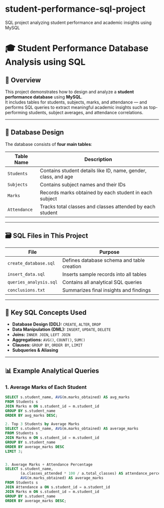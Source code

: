 # student-performance-sql-project
SQL project analyzing student performance and academic insights using MySQL
# 🎓 Student Performance Database Analysis using SQL

## 📘 Overview
This project demonstrates how to design and analyze a **student performance database** using **MySQL**.  
It includes tables for students, subjects, marks, and attendance — and performs SQL queries to extract meaningful academic insights such as top-performing students, subject averages, and attendance correlations.

---

## 🧱 Database Design
The database consists of **four main tables**:

| Table Name | Description |
|-------------|--------------|
| `Students` | Contains student details like ID, name, gender, class, and age |
| `Subjects` | Contains subject names and their IDs |
| `Marks` | Records marks obtained by each student in each subject |
| `Attendance` | Tracks total classes and classes attended by each student |

---

## 🗃️ SQL Files in This Project
| File | Purpose |
|------|----------|
| `create_database.sql` | Defines database schema and table creation |
| `insert_data.sql` | Inserts sample records into all tables |
| `queries_analysis.sql` | Contains all analytical SQL queries |
| `conclusions.txt` | Summarizes final insights and findings |

---

## 🧠 Key SQL Concepts Used
- **Database Design (DDL):** `CREATE`, `ALTER`, `DROP`
- **Data Manipulation (DML):** `INSERT`, `UPDATE`, `DELETE`
- **Joins:** `INNER JOIN`, `LEFT JOIN`
- **Aggregations:** `AVG()`, `COUNT()`, `SUM()`
- **Clauses:** `GROUP BY`, `ORDER BY`, `LIMIT`
- **Subqueries & Aliasing**

---


## 📊 Example Analytical Queries

### 1. Average Marks of Each Student
```sql
SELECT s.student_name, AVG(m.marks_obtained) AS avg_marks
FROM Students s
JOIN Marks m ON s.student_id = m.student_id
GROUP BY s.student_name
ORDER BY avg_marks DESC;

2. Top 3 Students by Average Marks
SELECT s.student_name, AVG(m.marks_obtained) AS average_marks
FROM Students s
JOIN Marks m ON s.student_id = m.student_id
GROUP BY s.student_name
ORDER BY average_marks DESC
LIMIT 3;


3. Average Marks + Attendance Percentage
SELECT s.student_name,
       (a.classes_attended * 100 / a.total_classes) AS attendance_percentage,
       AVG(m.marks_obtained) AS average_marks
FROM Students s
JOIN Attendance a ON s.student_id = a.student_id
JOIN Marks m ON s.student_id = m.student_id
GROUP BY s.student_name
ORDER BY average_marks DESC;
